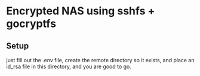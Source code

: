 # Encrypted NAS using sshfs + gocryptfs
## Setup

just fill out the .env file, create the remote directory so it exists, and place an id_rsa file in this directory, and you are good to go.

